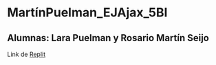 # MartínPuelman_EJAjax_5BI
## Alumnas: Lara Puelman y Rosario Martín Seijo
Link de [Replit](https://martinpuelmanejajax5bi.rosariomartin.repl.co/)
